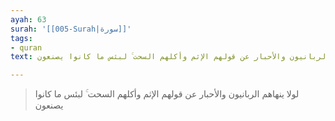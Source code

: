 ```yaml
---
ayah: 63
surah: '[[005-Surah|سورة]]'
tags:
- quran
text: لولا ينهاهم الربانيون والأحبار عن قولهم الإثم وأكلهم السحت ۚ لبئس ما كانوا يصنعون

---
```

> لولا ينهاهم الربانيون والأحبار عن قولهم الإثم وأكلهم السحت ۚ لبئس ما كانوا يصنعون
